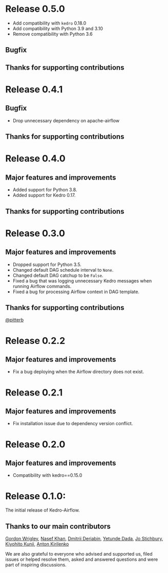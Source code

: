 # Release 0.5.0
* Add compatibility with `kedro` 0.18.0
* Add compatibility with Python 3.9 and 3.10
* Remove compatibility with Python 3.6

## Bugfix

## Thanks for supporting contributions

# Release 0.4.1

## Bugfix
* Drop unnecessary dependency on apache-airflow

## Thanks for supporting contributions

# Release 0.4.0

## Major features and improvements
* Added support for Python 3.8.
* Added support for Kedro 0.17.

## Thanks for supporting contributions

# Release 0.3.0

## Major features and improvements
* Dropped support for Python 3.5.
* Changed default DAG schedule interval to `None`.
* Changed default DAG catchup to be `False`.
* Fixed a bug that was logging unnecessary Kedro messages when running Airflow commands.
* Fixed a bug for processing Airflow context in DAG template.

## Thanks for supporting contributions
[@pitterb](https://github.com/pitterb)

# Release 0.2.2

## Major features and improvements
* Fix a bug deploying when the Airflow directory does not exist.

# Release 0.2.1

## Major features and improvements
* Fix installation issue due to dependency version conflict.


# Release 0.2.0

## Major features and improvements
* Compatibility with kedro==0.15.0

# Release 0.1.0:

The initial release of Kedro-Airflow.

## Thanks to our main contributors

[Gordon Wrigley](https://github.com/tolomea), [Nasef Khan](https://github.com/nakhan98), [Dmitrii Deriabin](https://github.com/DmitryDeryabin), [Yetunde Dada](https://github.com/yetudada), [Jo Stichbury](https://github.com/stichbury), [Kiyohito Kunii](https://github.com/921kiyo), [Anton Kirilenko](https://github.com/Flid)

We are also grateful to everyone who advised and supported us, filed issues or helped resolve them, asked and answered questions and were part of inspiring discussions.
